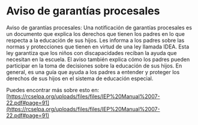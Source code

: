 # Aviso de garantías procesales
Aviso de garantías procesales: Una notificación de garantías procesales es un documento que explica los derechos que tienen los padres en lo que respecta a la educación de sus hijos. Les informa a los padres sobre las normas y protecciones que tienen en virtud de una ley llamada IDEA. Esta ley garantiza que los niños con discapacidades reciban la ayuda que necesitan en la escuela. El aviso también explica cómo los padres pueden participar en la toma de decisiones sobre la educación de sus hijos. En general, es una guía que ayuda a los padres a entender y proteger los derechos de sus hijos en el sistema de educación especial.

Puedes encontrar más sobre esto en: [https://rcselpa.org/uploads/files/files/IEP%20Manual%2007-22.pdf#page=91](https://rcselpa.org/uploads/files/files/IEP%20Manual%2007-22.pdf#page=91)

